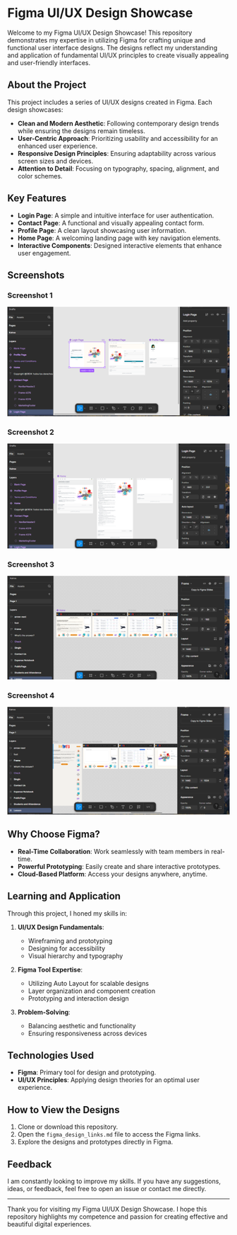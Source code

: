 # Figma UI/UX Design Showcase

Welcome to my Figma UI/UX Design Showcase! This repository demonstrates my expertise in utilizing Figma for crafting unique and functional user interface designs. The designs reflect my understanding and application of fundamental UI/UX principles to create visually appealing and user-friendly interfaces.

## About the Project

This project includes a series of UI/UX designs created in Figma. Each design showcases:

- **Clean and Modern Aesthetic**: Following contemporary design trends while ensuring the designs remain timeless.
- **User-Centric Approach**: Prioritizing usability and accessibility for an enhanced user experience.
- **Responsive Design Principles**: Ensuring adaptability across various screen sizes and devices.
- **Attention to Detail**: Focusing on typography, spacing, alignment, and color schemes.

## Key Features

- **Login Page**: A simple and intuitive interface for user authentication.
- **Contact Page**: A functional and visually appealing contact form.
- **Profile Page**: A clean layout showcasing user information.
- **Home Page**: A welcoming landing page with key navigation elements.
- **Interactive Components**: Designed interactive elements that enhance user engagement.

## Screenshots

### Screenshot 1
![Screenshot1](figma1.png)

### Screenshot 2
![Screenshot2](figma2.png)

### Screenshot 3
![Screenshot3](figma3.png)

### Screenshot 4
![Screenshot4](figma4.png)

## Why Choose Figma?

- **Real-Time Collaboration**: Work seamlessly with team members in real-time.
- **Powerful Prototyping**: Easily create and share interactive prototypes.
- **Cloud-Based Platform**: Access your designs anywhere, anytime.

## Learning and Application

Through this project, I honed my skills in:

1. **UI/UX Design Fundamentals**:
   - Wireframing and prototyping
   - Designing for accessibility
   - Visual hierarchy and typography

2. **Figma Tool Expertise**:
   - Utilizing Auto Layout for scalable designs
   - Layer organization and component creation
   - Prototyping and interaction design

3. **Problem-Solving**:
   - Balancing aesthetic and functionality
   - Ensuring responsiveness across devices

## Technologies Used

- **Figma**: Primary tool for design and prototyping.
- **UI/UX Principles**: Applying design theories for an optimal user experience.

## How to View the Designs

1. Clone or download this repository.
2. Open the `figma_design_links.md` file to access the Figma links.
3. Explore the designs and prototypes directly in Figma.

## Feedback

I am constantly looking to improve my skills. If you have any suggestions, ideas, or feedback, feel free to open an issue or contact me directly.

---

Thank you for visiting my Figma UI/UX Design Showcase. I hope this repository highlights my competence and passion for creating effective and beautiful digital experiences.

